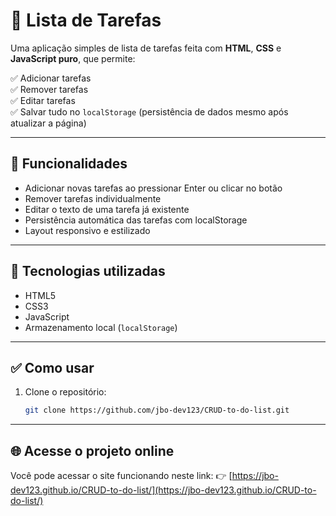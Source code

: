 # 📝 Lista de Tarefas

Uma aplicação simples de lista de tarefas feita com **HTML**, **CSS** e **JavaScript puro**, que permite:

✅ Adicionar tarefas  
✅ Remover tarefas  
✅ Editar tarefas  
✅ Salvar tudo no `localStorage` (persistência de dados mesmo após atualizar a página)

---

## 🚀 Funcionalidades

- Adicionar novas tarefas ao pressionar Enter ou clicar no botão
- Remover tarefas individualmente
- Editar o texto de uma tarefa já existente
- Persistência automática das tarefas com localStorage
- Layout responsivo e estilizado

---

## 🧰 Tecnologias utilizadas

- HTML5
- CSS3
- JavaScript
- Armazenamento local (`localStorage`)

---

## ✅ Como usar

1. Clone o repositório:
   ```bash
   git clone https://github.com/jbo-dev123/CRUD-to-do-list.git
   
---

## 🌐 Acesse o projeto online

Você pode acessar o site funcionando neste link: 
👉 [https://jbo-dev123.github.io/CRUD-to-do-list/](https://jbo-dev123.github.io/CRUD-to-do-list/)

